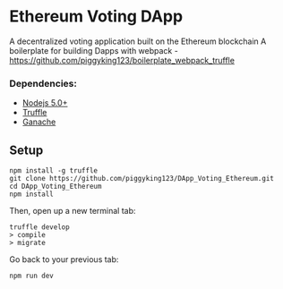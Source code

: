 # Ethereum Voting DApp
A decentralized voting application built on the Ethereum blockchain
A boilerplate for building Dapps with webpack - https://github.com/piggyking123/boilerplate_webpack_truffle
### Dependencies:
- [Nodejs 5.0+](https://nodejs.org/en/)
- [Truffle](https://github.com/trufflesuite/truffle)
- [Ganache](http://truffleframework.com/ganache/)

## Setup
```
npm install -g truffle
git clone https://github.com/piggyking123/DApp_Voting_Ethereum.git
cd DApp_Voting_Ethereum
npm install
```
Then, open up a new terminal tab:
```
truffle develop
> compile
> migrate
```
Go back to your previous tab:
```
npm run dev
```


